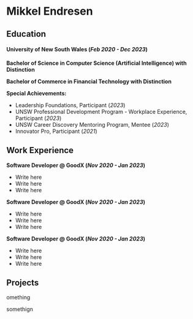 # Mikkel Endresen


## Education
#### University of New South Wales  (_Feb 2020 - Dec 2023_)

**Bachelor of Science in Computer Science (Artificial Intelligence) with Distinction**

**Bachelor of Commerce in Financial Technology with Distinction**

**Special Achievements:**
- Leadership Foundations, Participant  (_2023_)
- UNSW Professional Development Program - Workplace Experience, Participant  (_2023_)
- UNSW Career Discovery Mentoring Program, Mentee  (_2023_)
- Innovator Pro, Participant  (_2021_)

## Work Experience

**Software Developer @ GoodX (_Nov 2020 - Jan 2023_)**
- Write here
- Write here
- Write here

**Software Developer @ GoodX (_Nov 2020 - Jan 2023_)**
- Write here
- Write here
- Write here


**Software Developer @ GoodX (_Nov 2020 - Jan 2023_)**
- Write here
- Write here
- Write here


## Projects
omething

somethign
